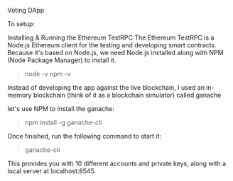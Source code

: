 Voting DApp

To setup:

Installing & Running the Ethereum TestRPC
The Ethereum TestRPC is a Node.js Ethereum client for the testing and developing smart contracts. Because it's based on Node.js, we need Node.js installed along with NPM (Node Package Manager) to install it.

> node -v
> npm -v

Instead of developing the app against the live blockchain, I used an in- memory blockchain (think of it as a blockchain simulator) called ganache

let's use NPM to install the ganache:
> npm install -g ganache-cli

Once finished, run the following command to start it:
> ganache-cli

This provides you with 10 different accounts and private keys, along with a local server at localhost:8545.

